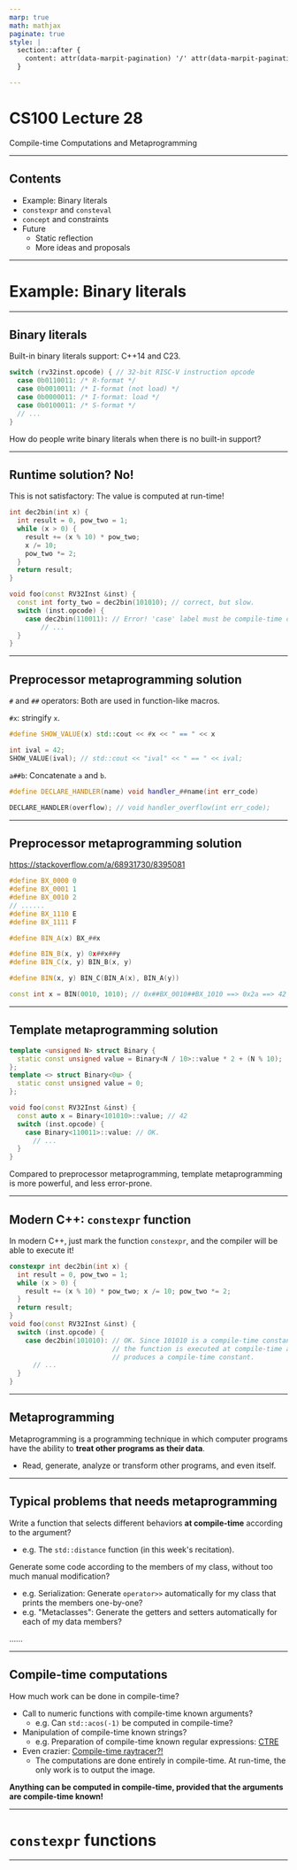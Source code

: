 ```yaml
---
marp: true
math: mathjax
paginate: true
style: |
  section::after {
    content: attr(data-marpit-pagination) '/' attr(data-marpit-pagination-total);
  }

---
```


# CS100 Lecture 28

Compile-time Computations and Metaprogramming

---

## Contents

- Example: Binary literals
- `constexpr` and `consteval`
- `concept` and constraints
- Future
  - Static reflection
  - More ideas and proposals

---

# Example: Binary literals

---

## Binary literals

Built-in binary literals support: C++14 and C23.

```cpp
switch (rv32inst.opcode) { // 32-bit RISC-V instruction opcode
  case 0b0110011: /* R-format */
  case 0b0010011: /* I-format (not load) */
  case 0b0000011: /* I-format: load */
  case 0b0100011: /* S-format */
  // ...
}
```

How do people write binary literals when there is no built-in support?

---

## Runtime solution? No!

This is not satisfactory: The value is computed at run-time!

```cpp
int dec2bin(int x) {
  int result = 0, pow_two = 1;
  while (x > 0) {
    result += (x % 10) * pow_two;
    x /= 10;
    pow_two *= 2;
  }
  return result;
}

void foo(const RV32Inst &inst) {
  const int forty_two = dec2bin(101010); // correct, but slow.
  switch (inst.opcode) {
    case dec2bin(110011): // Error! 'case' label must be compile-time constant!
        // ...
  }
}
```

---

## Preprocessor metaprogramming solution

`#` and `##` operators: Both are used in function-like macros.

`#x`: stringify `x`.

```cpp
#define SHOW_VALUE(x) std::cout << #x << " == " << x

int ival = 42;
SHOW_VALUE(ival); // std::cout << "ival" << " == " << ival;
```

`a##b`: Concatenate `a` and `b`.

```cpp
#define DECLARE_HANDLER(name) void handler_##name(int err_code)

DECLARE_HANDLER(overflow); // void handler_overflow(int err_code);
```

---

## Preprocessor metaprogramming solution

https://stackoverflow.com/a/68931730/8395081

```cpp
#define BX_0000 0
#define BX_0001 1
#define BX_0010 2
// ......
#define BX_1110 E
#define BX_1111 F

#define BIN_A(x) BX_##x

#define BIN_B(x, y) 0x##x##y
#define BIN_C(x, y) BIN_B(x, y)

#define BIN(x, y) BIN_C(BIN_A(x), BIN_A(y))

const int x = BIN(0010, 1010); // 0x##BX_0010##BX_1010 ==> 0x2a ==> 42
```

---

## Template metaprogramming solution

```cpp
template <unsigned N> struct Binary {
  static const unsigned value = Binary<N / 10>::value * 2 + (N % 10);
};
template <> struct Binary<0u> {
  static const unsigned value = 0;
};

void foo(const RV32Inst &inst) {
  const auto x = Binary<101010>::value; // 42
  switch (inst.opcode) {
    case Binary<110011>::value: // OK.
      // ...
  }
}
```

Compared to preprocessor metaprogramming, template metaprogramming is more powerful, and less error-prone.

---

## Modern C++: `constexpr` function

In modern C++, just mark the function `constexpr`, and the compiler will be able to execute it!

```cpp
constexpr int dec2bin(int x) {
  int result = 0, pow_two = 1;
  while (x > 0) {
    result += (x % 10) * pow_two; x /= 10; pow_two *= 2;
  }
  return result;
}
void foo(const RV32Inst &inst) {
  switch (inst.opcode) {
    case dec2bin(101010): // OK. Since 101010 is a compile-time constant,
                          // the function is executed at compile-time and
                          // produces a compile-time constant.
      // ...
  }
}
```

---

## Metaprogramming

Metaprogramming is a programming technique in which computer programs have the ability to **treat other programs as their data**.

- Read, generate, analyze or transform other programs, and even itself.

---

## Typical problems that needs metaprogramming

Write a function that selects different behaviors **at compile-time** according to the argument?

- e.g. The `std::distance` function (in this week's recitation).

Generate some code according to the members of my class, without too much manual modification?

- e.g. Serialization: Generate `operator>>` automatically for my class that prints the members one-by-one?
- e.g. "Metaclasses": Generate the getters and setters automatically for each of my data members?

......

---

## Compile-time computations

How much work can be done in compile-time?

- Call to numeric functions with compile-time known arguments?
  - e.g. Can `std::acos(-1)` be computed in compile-time?
- Manipulation of compile-time known strings?
  - e.g. Preparation of compile-time known regular expressions: [CTRE](https://github.com/hanickadot/compile-time-regular-expressions)
- Even crazier: [Compile-time raytracer?!](https://github.com/cdgiessen/CERT)
  - The computations are done entirely in compile-time. At run-time, the only work is to output the image.

**Anything can be computed in compile-time, provided that the arguments are compile-time known!**

---

# `constexpr` functions

---

## 